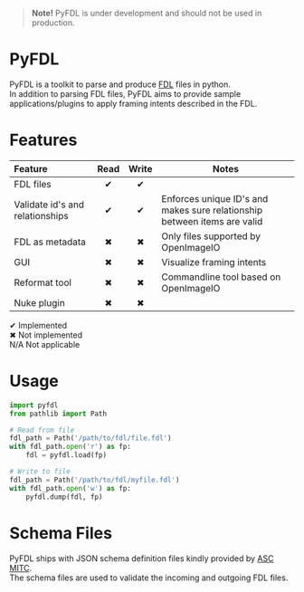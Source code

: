> **Note!**  PyFDL is under development and should not be used in production. 

# PyFDL
PyFDL is a toolkit to parse and produce [FDL](https://theasc.com/society/ascmitc/asc-framing-decision-list) files in python.  
In addition to parsing FDL files, PyFDL aims to provide sample applications/plugins to apply framing intents
described in the FDL.

# Features

| Feature                         | Read | Write | Notes                                                                    |
|:--------------------------------|:----:|:-----:|--------------------------------------------------------------------------|
| FDL files                       |  ✔   |   ✔   |                                                                          |
| Validate id's and relationships |  ✔   |   ✔   | Enforces unique ID's and makes sure relationship between items are valid |
| FDL as metadata                 |  ✖   |   ✖   | Only files supported by OpenImageIO                                      |
| GUI                             |  ✖   |   ✖   | Visualize framing intents                                                |
| Reformat tool                   |  ✖   |   ✖   | Commandline tool based on OpenImageIO                                    |
| Nuke plugin                     |  ✖   |   ✖   |                                                                          |

✔ Implemented  
✖ Not implemented  
N/A Not applicable  

# Usage
```python
import pyfdl
from pathlib import Path

# Read from file
fdl_path = Path('/path/to/fdl/file.fdl')
with fdl_path.open('r') as fp:
    fdl = pyfdl.load(fp)

# Write to file
fdl_path = Path('/path/to/fdl/myfile.fdl')
with fdl_path.open('w') as fp:
    pyfdl.dump(fdl, fp)
```

# Schema Files
PyFDL ships with JSON schema definition files kindly provided by [ASC MITC](https://github.com/ascmitc/fdl).  
The schema files are used to validate the incoming and outgoing FDL files.

